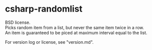 csharp-randomlist
=================

BSD license.  
Picks random item from a list, but never the same item twice in a row.  
An item is guaranteed to be piced at maximum interval equal to the list.  

For version log or license, see "version.md".  
